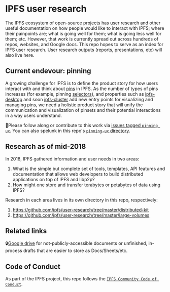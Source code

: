 # IPFS user research 

The IPFS ecosystem of open-source projects has user research and other useful documentation on how people would like to interact with IPFS; where their painpoints are; what is going well for them; what is going less well for them; etc. However, that work is currently spread out across hundreds of repos, websites, and Google docs. This repo hopes to serve as an index for IPFS user research. User research outputs (reports, presentations, etc) will also live here.

## Current endevour: pinning

A growing challenge for IPFS is to define the product story for how users interact with and think about [pins](https://docs.ipfs.io/guides/concepts/pinning/) in IPFS. As the number of types of pins increases (for example, pinning [selectors](https://github.com/ipld/specs/blob/master/selectors/selectors.md)), and properties such as [ipfs-desktop](https://github.com/ipfs-shipyard/ipfs-desktop/) and soon [ipfs-cluster](https://cluster.ipfs.io/) add new entry points for visualizing and managing pins, we need a holistic product story that will unify the communication and visualization of pinsets and their potential interactions in a way users understand.

📌Please follow along or contribute to this work via [issues tagged `pinning ux`](#). You can also spelunk in this repo's [`pinning-ux` directory](/pinning-ux).

## Research as of mid-2018

In 2018, IPFS gathered information and user needs in two areas:

1. What is the simple but complete set of tools, templates, API features and documentation that allows web developers to build distributed applications on top of IPFS and libp2p?
1. How might one store and transfer terabytes or petabytes of data using IPFS?

Research in each area lives in its own directory in this repo, respectively:
1. https://github.com/ipfs/user-research/tree/master/distributed-kit
1. https://github.com/ipfs/user-research/tree/master/large-volumes

## Related links

🔒[Google drive](https://drive.google.com/drive/folders/1KbLl9TOV94Ud_jUP23e4ned1dtrLSsvp) for not-publicly-accessible documents or unfinished, in-process drafts that are easier to store as Docs/Sheets/etc.

## Code of Conduct

As part of the IPFS project, this repo follows the [`IPFS Community Code of Conduct`](https://github.com/ipfs/community/blob/master/code-of-conduct.md).
